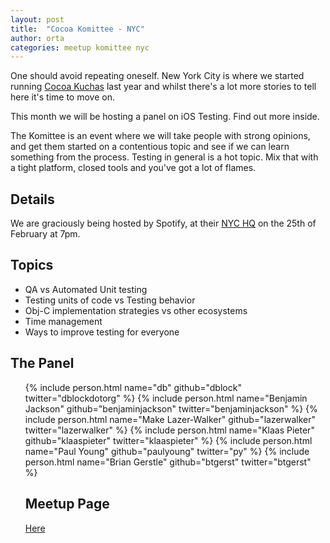```yaml
---
layout: post
title:  "Cocoa Komittee - NYC"
author: orta
categories: meetup komittee nyc
---
```


One should avoid repeating oneself. New York City is where we started running [Cocoa Kuchas](http://blog.cocoapods.org/Cocoa-Kucha/) last year and whilst there's a lot more stories to tell here it's time to move on. 

This month we will be hosting a panel on iOS Testing. Find out more inside.

<!-- more -->

The Komittee is an event where we will take people with strong opinions, and get them started on a contentious topic and see if we can learn something from the process. Testing in general is a hot topic. Mix that with a tight platform, closed tools and you've got a lot of flames.

## Details

We are graciously being hosted by Spotify, at their [NYC HQ](https://www.google.com/maps/preview/place/Spotify+USA/@40.7420096,-74.0000379,16z/data=!4m5!1m2!2m1!1sSpotify+USA,+West+18th+Street,+New+York,+NY!3m1!1s0x0:0x8dc308c2ad65f154) on the 25th of February at 7pm.

## Topics

* QA vs Automated Unit testing
* Testing units of code vs Testing behavior
* Obj-C implementation strategies vs other ecosystems
* Time management
* Ways to improve testing for everyone

## The Panel

<ul class='people'>
{% include person.html name="db" github="dblock" twitter="dblockdotorg" %}
{% include person.html name="Benjamin Jackson" github="benjaminjackson" twitter="benjaminjackson" %}
{% include person.html name="Make Lazer-Walker" github="lazerwalker" twitter="lazerwalker" %}
{% include person.html name="Klaas Pieter" github="klaaspieter" twitter="klaaspieter" %}
{% include person.html name="Paul Young" github="paulyoung" twitter="py" %}
{% include person.html name="Brian Gerstle" github="btgerst" twitter="btgerst" %}
</div>

## Meetup Page

[Here](http://www.meetup.com/CocoaPods-NYC/events/164278492/)